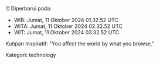 ⏰ Diperbarui pada:
- WIB: Jumat, 11 Oktober 2024 01.32.52 UTC
- WITA: Jumat, 11 Oktober 2024 02.32.52 UTC
- WIT: Jumat, 11 Oktober 2024 03.32.52 UTC

Kutipan Inspiratif:
"You affect the world by what you browse."


Kategori: technology


